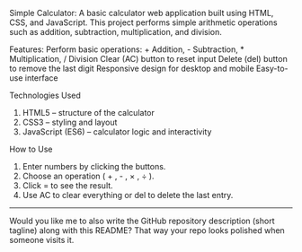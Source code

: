 Simple Calculator:
A basic calculator web application built using HTML, CSS, and JavaScript.
This project performs simple arithmetic operations such as addition, subtraction, multiplication, and division.

Features:
Perform basic operations: + Addition, - Subtraction, * Multiplication,  / Division
Clear (AC) button to reset input
Delete (del) button to remove the last digit
Responsive design for desktop and mobile
Easy-to-use interface

Technologies Used
1. HTML5 – structure of the calculator
2. CSS3 – styling and layout
3. JavaScript (ES6) – calculator logic and interactivity

How to Use
1. Enter numbers by clicking the buttons.
2. Choose an operation ( + , - , × , ÷ ).
3. Click = to see the result.
4. Use AC to clear everything or del to delete the last entry.






---

Would you like me to also write the GitHub repository description (short tagline) along with this README? That way your repo looks polished when someone visits it.
